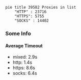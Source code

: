 
```mermaid
pie title 39582 Proxies in list
    "HTTP" : 23716
    "HTTPS": 5755
    "SOCKS" : 14402
```

### Some Info
#### Average Timeout

- mixed: 2.9s
- http: 1.4s
- https: 8.6s
- socks: 6.4s